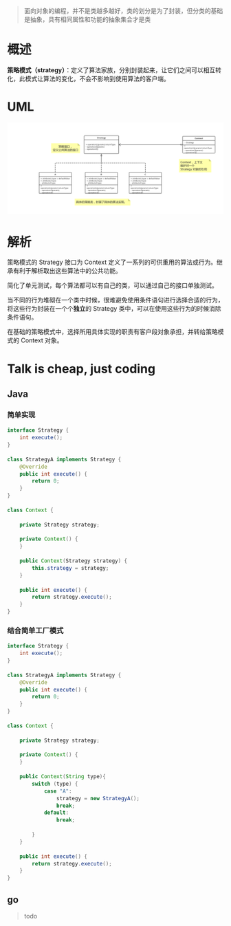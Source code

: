 > 面向对象的编程，并不是类越多越好，类的划分是为了封装，但分类的基础是抽象，具有相同属性和功能的抽象集合才是类



# 概述

**策略模式（strategy）**：定义了算法家族，分别封装起来，让它们之间可以相互转化，此模式让算法的变化，不会不影响到使用算法的客户端。

# UML



![Strategy](strategy.png)



# 解析

策略模式的 Strategy 接口为 Context 定义了一系列的可供重用的算法或行为。继承有利于解析取出这些算法中的公共功能。



简化了单元测试，每个算法都可以有自己的类，可以通过自己的接口单独测试。



当不同的行为堆砌在一个类中时候，很难避免使用条件语句进行选择合适的行为，将这些行为封装在一个个**独立**的 Strategy 类中，可以在使用这些行为的时候消除条件语句。



在基础的策略模式中，选择所用具体实现的职责有客户段对象承担，并转给策略模式的 Context 对象。



# Talk is cheap, just coding

## Java

### 简单实现

```java
interface Strategy {
    int execute();
}

class StrategyA implements Strategy {
    @Override
    public int execute() {
        return 0;
    }
}

class Context {
    
    private Strategy strategy;

    private Context() {
    }

    public Context(Strategy strategy) {
        this.strategy = strategy;
    }

    public int execute() {
        return strategy.execute();
    }
}
```



### 结合简单工厂模式

```java
interface Strategy {
    int execute();
}

class StrategyA implements Strategy {
    @Override
    public int execute() {
        return 0;
    }
}

class Context {

    private Strategy strategy;

    private Context() {
    }
    
    public Context(String type){
        switch (type) {
            case "A":
                strategy = new StrategyA();
                break;
            default:
                break;

        }
    }

    public int execute() {
        return strategy.execute();
    }
}
```





## go

> todo